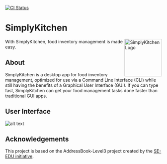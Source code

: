 [![CI Status](https://github.com/se-edu/addressbook-level3/workflows/Java%20CI/badge.svg)](https://github.com/AY2021S1-CS2103T-F13-4/tp/actions)

# SimplyKitchen
<img src="https://github.com/bchenghi/tp/blob/update-readme/docs/images/Logo.jpg" align="right"
     alt="SimplyKitchen Logo" width="120" height="120">
     
With SimplyKitchen, food inventory management is made easy.

## About
SimplyKitchen is a desktop app for food inventory management, optimized for use via a Command Line Interface (CLI) while still having the benefits of a Graphical User Interface (GUI). If you can type fast, SimplyKitchen can get your food management tasks done faster than traditional GUI apps.

## User Interface
![alt text](https://github.com/bchenghi/tp/blob/update-readme/docs/images/Ui.png?raw=true)

## Acknowledgements
This project is based on the AddressBook-Level3 project created by the [SE-EDU initiative](https://se-education.org).